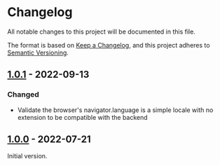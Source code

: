 # Changelog

All notable changes to this project will be documented in this file.

The format is based on [Keep a Changelog](https://keepachangelog.com/en/1.0.0/),
and this project adheres to [Semantic Versioning](https://semver.org/spec/v2.0.0.html).

## [1.0.1] - 2022-09-13

### Changed

- Validate the browser's navigator.language is a simple locale with no extension to be compatible
  with the backend

## [1.0.0] - 2022-07-21

Initial version.

[unreleased]: https://github.com/saasquatch/program-tools/compare/%40saasquatch%2Fcomponent-environment%401.0.1...HEAD
[1.0.1]: https://github.com/saasquatch/program-tools/releases/tag/%40saasquatch%2Fcomponent-environment%401.0.1
[1.0.0]: https://github.com/saasquatch/program-tools/releases/tag/%40saasquatch%2Fcomponent-environment%401.0.0
